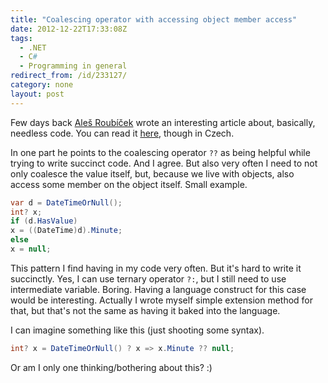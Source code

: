 ```yaml
---
title: "Coalescing operator with accessing object member access"
date: 2012-12-22T17:33:08Z
tags:
  - .NET
  - C#
  - Programming in general
redirect_from: /id/233127/
category: none
layout: post
---
```

Few days back [Aleš Roubíček][1] wrote an interesting article about, basically, needless code. You can read it [here][2], though in Czech.

In one part he points to the coalescing operator `??` as being helpful while trying to write succinct code. And I agree. But also very often I need to not only coalesce the value itself, but, because we live with objects,  also access some member on the object itself. Small example.

```csharp
var d = DateTimeOrNull();
int? x;
if (d.HasValue)
x = ((DateTime)d).Minute;
else
x = null;
```

This pattern I find having in my code very often. But it's hard to write it succinctly. Yes, I can use ternary operator `?:`, but I still need to use intermediate variable. Boring. Having a language construct for this case would be interesting. Actually I wrote myself simple extension method for that, but that's not the same as having it baked into the language.

I can imagine something like this (just shooting some syntax).

```csharp
int? x = DateTimeOrNull() ? x => x.Minute ?? null;
```

Or am I only one thinking/bothering about this? :)

[1]: http://rarous.net
[2]: http://rarous.net/weblog/361-nepiste-zbytecny-kod.aspx